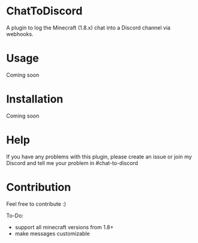# ChatToDiscord
A plugin to log the Minecraft (1.8.x) chat into a Discord channel via webhooks.

# Usage
Coming soon

# Installation
Coming soon

# Help
If you have any problems with this plugin, please create an issue or join my Discord and tell me your problem in #chat-to-discord

# Contribution
Feel free to contribute :)

To-Do:
* support all minecraft versions from 1.8+
* make messages customizable